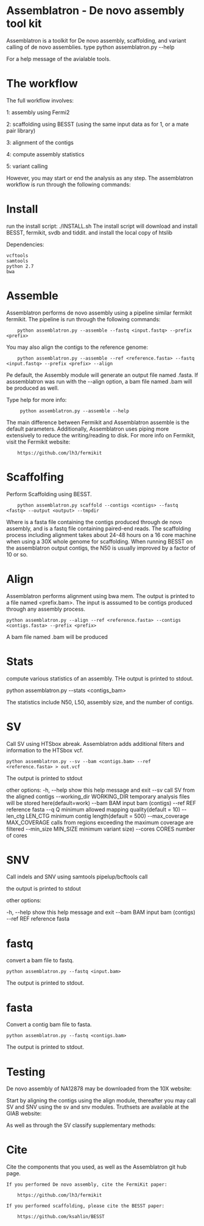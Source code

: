 # Assemblatron - De novo assembly tool kit

Assemblatron is a toolkit for De novo assembly, scaffolding, and variant calling of de  novo assemblies.  type 
	python assemblatron.py --help

For a help message of the avialable tools.

# The workflow 

The full workflow involves:

1: assembly using Fermi2

2: scaffolding using BESST (using the same input data as for 1, or a mate pair library)

3: alignment of the contigs

4: compute assembly statistics

5: variant calling

However, you may start or end the analysis as any step.
The assemblatron workflow is run through the following commands:

# Install

run the install script:
./INSTALL.sh
The install script will download and install BESST, fermikit, svdb and tiddit. and install the local copy of htslib

Dependencies:

	vcftools
	samtools
	python 2.7
	bwa

# Assemble
Assemblatron performs de novo assembly using a pipeline similar fermikit fermikit. The pipeline is run through the following commands:

		python assemblatron.py --assemble --fastq <input.fastq> --prefix <prefix>

You may also align the contigs to the reference genome:

		python assemblatron.py --assemble --ref <reference.fasta> --fastq <input.fastq> --prefix <prefix> --align

Pe default, the Assembly module will generate an output file named <prefix>.fasta. If asssemblatron was run with the --align option, a bam file named <prefix>.bam will be produced as well.

Type help for more  info:

		 python assemblatron.py --assemble --help

The main difference between Fermikit and Assemblatron assemble is the default parameters. Additionally, Assemblatron uses piping more  extensively to reduce the writing/reading to disk.
For more info on Fermikit, visit the Fermikit website:

		https://github.com/lh3/fermikit

# Scaffolfing

Perform Scaffolding using BESST. 

		python assemblatron.py scaffold --contigs <contigs> --fastq <fastq> --output <output> --tmpdir
	
Where <Contigs> is a fasta file containing the contigs produced through de novo assembly, and <fastq> is a fastq file containing paired-end reads. The scaffolding process including alignment takes about 24-48 hours on a 16 core machine when using a 30X whole genome for scaffolding.
When running BESST on the assemblatron output contigs, the N50 is usually improved by a factor of 10 or so.

# Align
Assemblatron performs alignment using bwa mem. The output is printed to a file named <prefix.bam>. The input is asssumed to be contigs produced through any assembly process.

	python assemblatron.py --align --ref <reference.fasta> --contigs <contigs.fasta> --prefix <prefix>

A bam file named <prefix>.bam will be produced

# Stats
compute various statistics of an assembly. THe output is printed to stdout.

python assemblatron.py --stats <contigs_bam>
	
The statistics include N50, L50, assembly size, and the number of contigs.

# SV
Call SV using HTSbox abreak. Assemblatron adds additional filters and information to the HTSbox vcf.

    python assemblatron.py --sv --bam <contigs.bam> --ref <reference.fasta> > out.vcf

The output is  printed to stdout

other options:
  -h, --help            show this help message and exit
  --sv                  call SV from the aligned contigs
  --working_dir WORKING_DIR
                        temporary analysis files will be stored
                        here(default=work)
  --bam BAM             input bam (contigs)
  --ref REF             reference fasta
  --q Q                 minimum allowed mapping quality(default = 10)
  --len_ctg LEN_CTG     minimum contig length(default = 500)
  --max_coverage MAX_COVERAGE
                        calls from regions exceeding the maximum coverage are
                        filtered
  --min_size MIN_SIZE   minimum variant size)
  --cores CORES         number of cores

# SNV
Call indels and SNV using samtools pipelup/bcftools call

the  output is printed to stdout

other options:

  -h, --help  show this help message and exit
  --bam BAM   input bam (contigs)
  --ref REF   reference fasta

# fastq

convert a bam file to fastq.

	python assemblatron.py --fastq <input.bam>

The output is  printed to stdout.

# fasta
Convert a contig bam file to fasta.

	python assemblatron.py --fastq <contigs.bam>

The output is  printed to stdout.

# Testing
De novo assembly of NA12878 may be  downloaded from the 10X website:

Start by aligning the contigs using the align module, thereafter you may call SV and SNV using the sv and snv modules. Truthsets are available at the GIAB  website:

As well as through the SV classify supplementary methods:

# Cite
Cite the components that you used, as well as the Assemblatron git hub page.
 
	If you performed De novo assembly, cite the FermiKit paper:

		https://github.com/lh3/fermikit

	If you performed scaffolding, please cite the BESST paper:

		https://github.com/ksahlin/BESST
